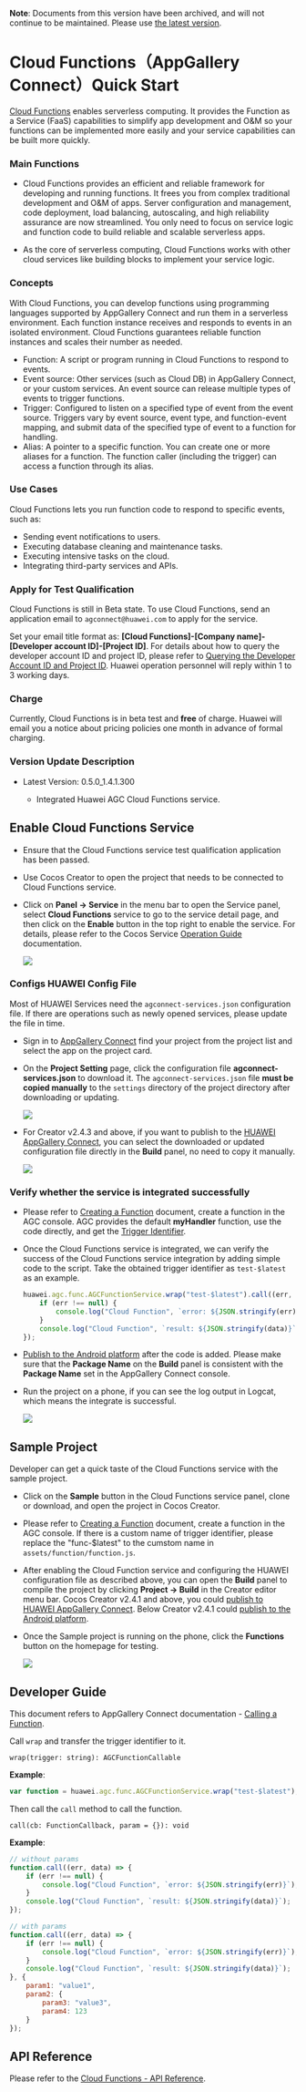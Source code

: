 **Note**: Documents from this version have been archived, and will not continue to be maintained. Please use [the latest version](https://service.cocos.com/document/en/agc-cloudfunc.html).

# Cloud Functions（AppGallery Connect）Quick Start

[Cloud Functions](https://developer.huawei.com/consumer/en/doc/development/AppGallery-connect-Guides/agc-cloudfunction-introduction) enables serverless computing. It provides the Function as a Service (FaaS) capabilities to simplify app development and O&M so your functions can be implemented more easily and your service capabilities can be built more quickly.

### Main Functions

- Cloud Functions provides an efficient and reliable framework for developing and running functions. It frees you from complex traditional development and O&M of apps. Server configuration and management, code deployment, load balancing, autoscaling, and high reliability assurance are now streamlined. You only need to focus on service logic and function code to build reliable and scalable serverless apps.

- As the core of serverless computing, Cloud Functions works with other cloud services like building blocks to implement your service logic.

### Concepts

With Cloud Functions, you can develop functions using programming languages supported by AppGallery Connect and run them in a serverless environment. Each function instance receives and responds to events in an isolated environment. Cloud Functions guarantees reliable function instances and scales their number as needed.

- Function: A script or program running in Cloud Functions to respond to events.
- Event source: Other services (such as Cloud DB) in AppGallery Connect, or your custom services. An event source can release multiple types of events to trigger functions.
- Trigger: Configured to listen on a specified type of event from the event source. Triggers vary by event source, event type, and function-event mapping, and submit data of the specified type of event to a function for handling.
- Alias: A pointer to a specific function. You can create one or more aliases for a function. The function caller (including the trigger) can access a function through its alias.

### Use Cases

Cloud Functions lets you run function code to respond to specific events, such as:

- Sending event notifications to users.
- Executing database cleaning and maintenance tasks.
- Executing intensive tasks on the cloud.
- Integrating third-party services and APIs.

### Apply for Test Qualification

Cloud Functions is still in Beta state. To use Cloud Functions, send an application email to `agconnect@huawei.com` to apply for the service.

Set your email title format as: **[Cloud Functions]-[Company name]-[Developer account ID]-[Project ID]**. For details about how to query the developer account ID and project ID, please refer to [Querying the Developer Account ID and Project ID](https://developer.huawei.com/consumer/en/doc/development/AppGallery-connect-Guides/agc-query-ID). Huawei operation personnel will reply within 1 to 3 working days. 

### Charge

Currently, Cloud Functions is in beta test and **free** of charge. Huawei will email you a notice about pricing policies one month in advance of formal charging.

### Version Update Description

- Latest Version: 0.5.0_1.4.1.300

    - Integrated Huawei AGC Cloud Functions service.

## Enable Cloud Functions Service

- Ensure that the Cloud Functions service test qualification application has been passed.

- Use Cocos Creator to open the project that needs to be connected to Cloud Functions service.

- Click on **Panel -> Service** in the menu bar to open the Service panel, select **Cloud Functions** service to go to the service detail page, and then click on the **Enable** button in the top right to enable the service. For details, please refer to the Cocos Service [Operation Guide](./index.md#usage) documentation.

  ![](agc-cloudfunc/cf-panel.png)

### Configs HUAWEI Config File

Most of HUAWEI Services need the `agconnect-services.json` configuration file. If there are operations such as newly opened services, please update the file in time.

- Sign in to [AppGallery Connect](https://developer.huawei.com/consumer/en/service/josp/agc/index.html) find your project from the project list and select the app on the project card.

- On the **Project Setting** page, click the configuration file **agconnect-services.json** to download it. The `agconnect-services.json` file **must be copied manually** to the `settings` directory of the project directory after downloading or updating.

  ![](agc-cloudfunc/cf-configfile.png)

- For Creator v2.4.3 and above, if you want to publish to the [HUAWEI AppGallery Connect](../publish/publish-huawei-agc.md), you can select the downloaded or updated configuration file directly in the **Build** panel, no need to copy it manually.

  ![](agc-cloudfunc/cf-agcfile.png)

### Verify whether the service is integrated successfully

- Please refer to [Creating a Function](https://developer.huawei.com/consumer/en/doc/development/AppGallery-connect-Guides/agc-cloudfunction-getstarted#h1-1592364963757) document, create a function in the AGC console. AGC provides the default **myHandler** function, use the code directly, and get the [Trigger Identifier](https://developer.huawei.com/consumer/en/doc/development/AppGallery-connect-Guides/agc-cloudfunction-appcall#h1-1578361186845).

- Once the Cloud Functions service is integrated, we can verify the success of the Cloud Functions service integration by adding simple code to the script. Take the obtained trigger identifier as `test-$latest` as an example.

  ```js
  huawei.agc.func.AGCFunctionService.wrap("test-$latest").call((err, data) => {
      if (err !== null) {
          console.log("Cloud Function", `error: ${JSON.stringify(err)}`);
      }
      console.log("Cloud Function", `result: ${JSON.stringify(data)}`);
  });
  ```
  
- [Publish to the Android platform](../publish/publish-native.md) after the code is added. Please make sure that the **Package Name** on the **Build** panel is consistent with the **Package Name** set in the AppGallery Connect console.

- Run the project on a phone, if you can see the log output in Logcat, which means the integrate is successful.

  ![](agc-cloudfunc/cf-console.png)

## Sample Project

Developer can get a quick taste of the Cloud Functions service with the sample project.

- Click on the **Sample** button in the Cloud Functions service panel, clone or download, and open the project in Cocos Creator.

- Please refer to [Creating a Function](https://developer.huawei.com/consumer/en/doc/development/AppGallery-connect-Guides/agc-cloudfunction-getstarted#h1-1592364963757) document, create a function in the AGC console. If there is a custom name of trigger identifier, please replace the "func-$latest" to the cumstom name in `assets/function/function.js`.

- After enabling the Cloud Function service and configuring the HUAWEI configuration file as described above, you can open the **Build** panel to compile the project by clicking **Project -> Build** in the Creator editor menu bar. Cocos Creator v2.4.1 and above, you could [publish to HUAWEI AppGallery Connect](../publish/publish-huawei-agc.md). Below Creator v2.4.1 could [publish to the Android platform](../publish/publish-native.md).

- Once the Sample project is running on the phone, click the **Functions** button on the homepage for testing.

  ![](agc-cloudfunc/cf-sample.jpg)

## Developer Guide

This document refers to AppGallery Connect documentation - [Calling a Function](https://developer.huawei.com/consumer/en/doc/development/AppGallery-connect-Guides/agc-cloudfunction-appcall#h1-1578361210933).

Call `wrap` and transfer the trigger identifier to it.

`wrap(trigger: string): AGCFunctionCallable`

**Example**:

```js
var function = huawei.agc.func.AGCFunctionService.wrap("test-$latest");
```

Then call the `call` method to call the function.

`call(cb: FunctionCallback, param = {}): void`

**Example**:

```js
// without params
function.call((err, data) => {
    if (err !== null) {
        console.log("Cloud Function", `error: ${JSON.stringify(err)}`);
    }
    console.log("Cloud Function", `result: ${JSON.stringify(data)}`);
});

// with params
function.call((err, data) => {
    if (err !== null) {
        console.log("Cloud Function", `error: ${JSON.stringify(err)}`);
    }
    console.log("Cloud Function", `result: ${JSON.stringify(data)}`);
}, {
    param1: "value1",
    param2: {
        param3: "value3",
        param4: 123
    }
});
```

## API Reference

Please refer to the [Cloud Functions - API Reference](https://service.cocos.com/document/api/modules/huawei.agc.func.html).

